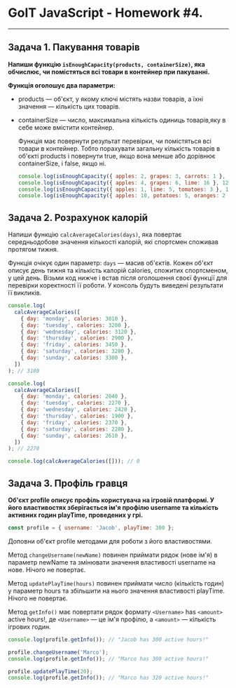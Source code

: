 # GoIT JavaScript - Homework #4.

---

## Задача 1. Пакування товарів

**Напиши функцію `isEnoughCapacity(products, containerSize)`, яка обчислює, чи
помістяться всі товари в контейнер при пакуванні.**

**Функція оголошує два параметри:**

- products — об'єкт, у якому ключі містять назви товарів, а їхні значення —
  кількість цих товарів.
- containerSize — число, максимальна кількість одиниць товарів,яку в себе може
  вмістити контейнер.

  Функція має повернути результат перевірки, чи помістяться всі товари в
  контейнер. Тобто порахувати загальну кількість товарів в об'єкті products і
  повернути true, якщо вона менше або дорівнює containerSize, і false, якщо ні.

  ```js
  console.log(isEnoughCapacity({ apples: 2, grapes: 3, carrots: 1 }, 8));
  console.log(isEnoughCapacity({ apples: 4, grapes: 6, lime: 16 }, 12));
  console.log(isEnoughCapacity({ apples: 1, lime: 5, tomatoes: 3 }, 14));
  console.log(isEnoughCapacity({ apples: 18, potatoes: 5, oranges: 2 }, 7));
  ```

## Задача 2. Розрахунок калорій

Напиши функцію `calcAverageCalories(days)`, яка повертає середньодобове значення
кількості калорій, які спортсмен споживав протягом тижня.

Функція очікує один параметр: `days` — масив об'єктів. Кожен об'єкт описує день
тижня та кількість калорій calories, спожитих спортсменом, у цей день. Візьми
код нижче і встав після оголошення своєї функції для перевірки коректності її
роботи. У консоль будуть виведені результати її викликів.

```js
console.log(
  calcAverageCalories([
    { day: 'monday', calories: 3010 },
    { day: 'tuesday', calories: 3200 },
    { day: 'wednesday', calories: 3120 },
    { day: 'thursday', calories: 2900 },
    { day: 'friday', calories: 3450 },
    { day: 'saturday', calories: 3280 },
    { day: 'sunday', calories: 3300 },
  ])
); // 3180

console.log(
  calcAverageCalories([
    { day: 'monday', calories: 2040 },
    { day: 'tuesday', calories: 2270 },
    { day: 'wednesday', calories: 2420 },
    { day: 'thursday', calories: 1900 },
    { day: 'friday', calories: 2370 },
    { day: 'saturday', calories: 2280 },
    { day: 'sunday', calories: 2610 },
  ])
); // 2270

console.log(calcAverageCalories([])); // 0
```

## Задача 3. Профіль гравця

**Об'єкт profile описує профіль користувача на ігровій платформі. У його
властивостях зберігається ім'я профілю username та кількість активних годин
playTime, проведених у грі.**

```js
const profile = { username: 'Jacob', playTime: 300 };
```

Доповни об'єкт profile методами для роботи з його властивостями.

Метод `changeUsername(newName)` повинен приймати рядок (нове ім'я) в параметр
newName та змінювати значення властивості username на нове. Нічого не повертає.

Метод `updatePlayTime(hours)` повинен приймати число (кількість годин) у
параметр hours та збільшити на нього значення властивості playTime. Нічого не
повертає.

Метод `getInfo()` має повертати рядок формату `<Username>` has `<amount>` active
hours!, де `<Username>` — це ім'я профілю, а `<amount>` — кількість ігрових
годин.

```js
console.log(profile.getInfo()); // "Jacob has 300 active hours!"

profile.changeUsername('Marco');
console.log(profile.getInfo()); // "Marco has 300 active hours!"

profile.updatePlayTime(20);
console.log(profile.getInfo()); // "Marco has 320 active hours!"
```
